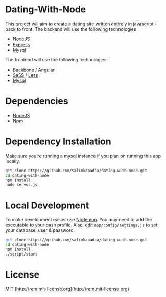 Dating-With-Node
=========
This project will aim to create a dating site written entirely in javascript - back to front. The backend will use the following technologies

  - [NodeJS](http://nodejs.org/)
  - [Express](http://expressjs.com/)
  - [Mysql](https://github.com/felixge/node-mysql)

The frontend will use the following technologies:

  - [Backbone](http://backbonejs.org/) / [Angular](http://angularjs.org/)
  - [SaSS](http://sass-lang.com/) / [Less](http://lesscss.org/)
  - [Mysql](https://github.com/felixge/node-mysql)

Dependencies
=========
  - [NodeJS](http://nodejs.org/)
  - [Npm](https://github.com/isaacs/npm/)

Dependency Installation
=========
Make sure you’re running a mysql instance if you plan on running this app locally.

```bash
git clone https://github.com/salimkapadia/dating-with-node.git
cd dating-with-node
npm install
node server.js
```

Local Development
=========
To make development easier use [Nodemon](https://github.com/remy/nodemon/). You may need to add the executable to your
bash profile. Also, edit `app/config/settings.js` to set your database, user & password.
```bash
git clone https://github.com/salimkapadia/dating-with-node.git
cd dating-with-node
npm install
./script/start
```


License
=========
MIT [http://rem.mit-license.org](http://rem.mit-license.org)

